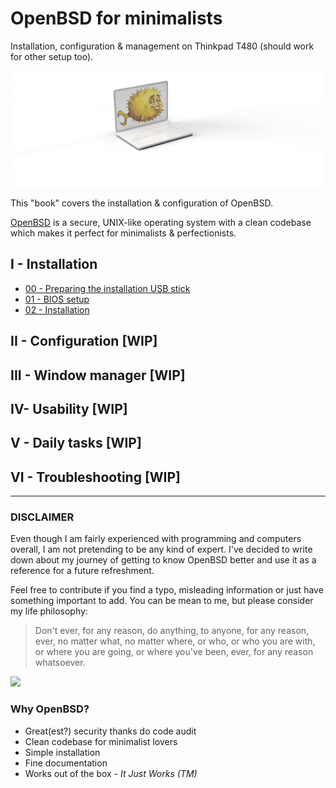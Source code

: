# OpenBSD for minimalists 

Installation, configuration & management on Thinkpad T480 (should work for other setup too).

![](00-readme-bsd.png)

This "book" covers the installation & configuration of OpenBSD.

[OpenBSD](https://www.openbsd.org/) is a secure, UNIX-like operating system with a clean codebase which makes it perfect for minimalists & perfectionists.


## I - Installation

- [00 - Preparing the installation USB stick](/00-usb-stick.md)
- [01 - BIOS setup](/01-bios-setup.md)
- [02 - Installation](/02-installation.md)

## II - Configuration [WIP]
## III - Window manager [WIP]
## IV- Usability [WIP]
## V - Daily tasks [WIP]
## VI - Troubleshooting [WIP]
 
---

### DISCLAIMER

Even though I am fairly experienced with programming and computers overall, I am not pretending to be any kind of expert.
I've decided to write down about my journey of getting to know OpenBSD better and use it as a reference for a future refreshment.

Feel free to contribute if you find a typo, misleading information or just have something important to add.
You can be mean to me, but please consider my life philosophy:

>  Don't ever, for any reason, do anything, to anyone, for any reason, ever, no matter what, no matter where, or who, or who you are with, or where you are going, or where you've been, ever, for any reason whatsoever.

![](https://assets.rbl.ms/13475935/980x.jpg)


### Why OpenBSD?

- Great(est?) security thanks do code audit
- Clean codebase for minimalist lovers
- Simple installation
- Fine documentation
- Works out of the box - *It Just Works (TM)*
